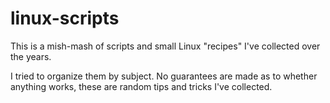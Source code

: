 # linux-scripts


This is a mish-mash of scripts and small Linux "recipes" I've collected over the years.

I tried to organize them by subject. No guarantees are made as to whether anything works, these are random tips and tricks I've collected.



